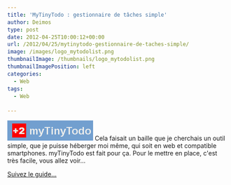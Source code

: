 ```yaml
---
title: 'MyTinyTodo : gestionnaire de tâches simple'
author: Deimos
type: post
date: 2012-04-25T10:00:12+00:00
url: /2012/04/25/mytinytodo-gestionnaire-de-taches-simple/
image: /images/logo_mytodolist.png
thumbnailImage: /thumbnails/logo_mytodolist.png
thumbnailImagePosition: left
categories:
  - Web
tags:
  - Web

---
```

![Logomytodolist](/images/logo_mytodolist.png)
Cela faisait un baille que je cherchais un outil simple, que je puisse héberger moi même, qui soit en web et compatible smartphones. myTinyTodo est fait pour ça. Pour le mettre en place, c'est très facile, vous allez voir... 

[Suivez le guide...](http://wiki.deimos.fr/MyTinyTodo_:_Un_outil_simple_de_gestion_de_t%C3%A2ches)